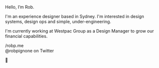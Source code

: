 Hello, I’m Rob.

I'm an experience designer based in Sydney. I'm interested in design systems, design ops and simple, under-engineering.

I'm currently working at Westpac Group as a Design Manager to grow our financial capabilities.

/robp.me </br>
@robpignone on Twitter

👊
<!---
robpdesign/robpdesign is a ✨ special ✨ repository because its `README.md` (this file) appears on your GitHub profile.
You can click the Preview link to take a look at your changes.
--->
